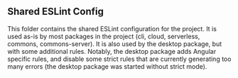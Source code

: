 ## Shared ESLint Config

This folder contains the shared ESLint configuration for the project. It is used as-is by most packages in the project (cli, cloud, serverless, commons, commons-server). It is also used by the desktop package, but with some additional rules. Notably, the desktop package adds Angular specific rules, and disable some strict rules that are currently generating too many errors (the desktop package was started without strict mode).
